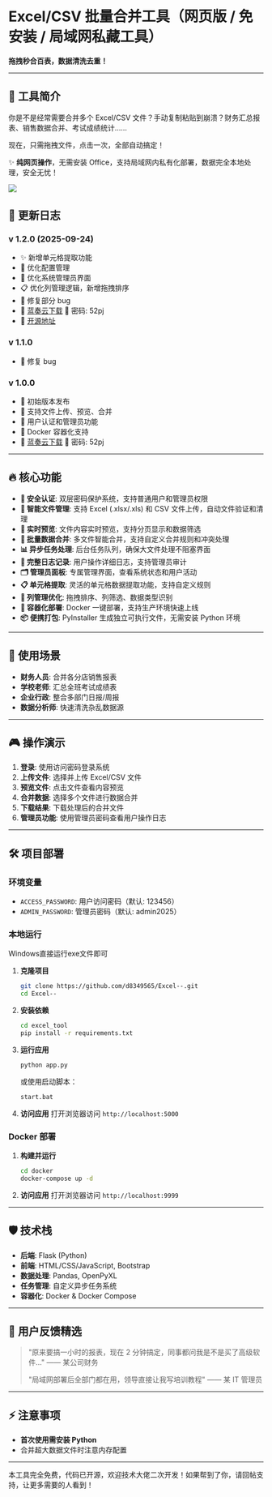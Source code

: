 # Excel/CSV 批量合并工具（网页版 / 免安装 / 局域网私藏工具）

**拖拽秒合百表，数据清洗去重！**

---

## 📌 工具简介

你是不是经常需要合并多个 Excel/CSV 文件？手动复制粘贴到崩溃？财务汇总报表、销售数据合并、考试成绩统计……

现在，只需拖拽文件，点击一次，全部自动搞定！

✨ **纯网页操作**，无需安装 Office，支持局域网内私有化部署，数据完全本地处理，安全无忧！

![](https://img.ldzfy.cn/picgo/%E8%BF%90%E8%A1%8C%E5%92%8C%E4%B8%8A%E4%BC%A0.gif)

## 📝 更新日志

### v 1.2.0 (2025-09-24)

- ✨ 新增单元格提取功能
- 🔧 优化配置管理
- 🎨 优化系统管理员界面
- 📋 优化列管理逻辑，新增拖拽排序
- 🐛 修复部分 bug
- 🔗 [蓝奏云下载](https://leezfy.lanzouq.com/i8jhs36w5h8h) 🔑 密码: 52pj
- 🔗 [开源地址](https://github.com/d8349565/Excel--)

### v 1.1.0

- 🐛 修复 bug

### v 1.0.0

- 🚀 初始版本发布
- 📁 支持文件上传、预览、合并
- 🔐 用户认证和管理员功能
- 🐳 Docker 容器化支持
- 🔗 [蓝奏云下载](https://leezfy.lanzouq.com/iKXqq36aqiqf) 🔑 密码: 52pj

---

## 🔥 核心功能

- **🔐 安全认证**: 双层密码保护系统，支持普通用户和管理员权限
- **📁 智能文件管理**: 支持 Excel (.xlsx/.xls) 和 CSV 文件上传，自动文件验证和清理
- **👀 实时预览**: 文件内容实时预览，支持分页显示和数据筛选
- **🔄 批量数据合并**: 多文件智能合并，支持自定义合并规则和冲突处理
- **📊 异步任务处理**: 后台任务队列，确保大文件处理不阻塞界面
- **📝 完整日志记录**: 用户操作详细日志，支持管理员审计
- **🗂️ 管理员面板**: 专属管理界面，查看系统状态和用户活动
- **📋 单元格提取**: 灵活的单元格数据提取功能，支持自定义规则
- **🎯 列管理优化**: 拖拽排序、列筛选、数据类型识别
- **🐳 容器化部署**: Docker 一键部署，支持生产环境快速上线
- **📦 便携打包**: PyInstaller 生成独立可执行文件，无需安装 Python 环境

---

## 🚀 使用场景

- **财务人员**: 合并各分店销售报表
- **学校老师**: 汇总全班考试成绩表
- **企业行政**: 整合多部门日报/周报
- **数据分析师**: 快速清洗杂乱数据源

---

## 🎮 操作演示

1. **登录**: 使用访问密码登录系统
2. **上传文件**: 选择并上传 Excel/CSV 文件
3. **预览文件**: 点击文件查看内容预览
4. **合并数据**: 选择多个文件进行数据合并
5. **下载结果**: 下载处理后的合并文件
6. **管理员功能**: 使用管理员密码查看用户操作日志

---

## 🛠️ 项目部署

### 环境变量

* `ACCESS_PASSWORD`: 用户访问密码（默认: 123456）
* `ADMIN_PASSWORD`: 管理员密码（默认: admin2025）

### 本地运行

Windows直接运行exe文件即可

1. **克隆项目**

   ```bash
   git clone https://github.com/d8349565/Excel--.git
   cd Excel--
   ```
2. **安装依赖**

   ```bash
   cd excel_tool
   pip install -r requirements.txt
   ```
3. **运行应用**

   ```bash
   python app.py
   ```

   或使用启动脚本：

   ```bash
   start.bat
   ```
4. **访问应用**
   打开浏览器访问 `http://localhost:5000`

### Docker 部署

1. **构建并运行**

   ```bash
   cd docker
   docker-compose up -d
   ```
2. **访问应用**
   打开浏览器访问 `http://localhost:9999`

---

## 🛡️ 技术栈

- **后端**: Flask (Python)
- **前端**: HTML/CSS/JavaScript, Bootstrap
- **数据处理**: Pandas, OpenPyXL
- **任务管理**: 自定义异步任务系统
- **容器化**: Docker & Docker Compose

---

## 💬 用户反馈精选

> "原来要搞一小时的报表，现在 2 分钟搞定，同事都问我是不是买了高级软件…" —— 某公司财务
>
> "局域网部署后全部门都在用，领导直接让我写培训教程" —— 某 IT 管理员

---

## ⚡ 注意事项

- **首次使用需安装 Python**
- 合并超大数据文件时注意内存配置

---

本工具完全免费，代码已开源，欢迎技术大佬二次开发！如果帮到了你，请回帖支持，让更多需要的人看到！
